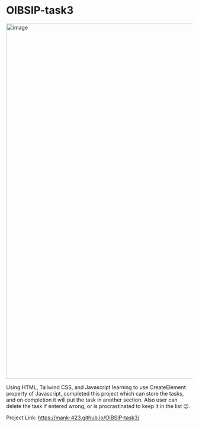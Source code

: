# OIBSIP-task3

<img width="960" alt="image" src="https://github.com/mank-423/OIBSIP-task3/assets/96490105/9d5beb9f-c155-4c70-bb7c-d1cd83bb2653">

Using HTML, Tailwind CSS, and Javascript learning to use CreateElement property of Javascript, completed this project which can store the tasks, and on completion it will put the task in another section.
Also user can delete the task if entered wrong, or is procrastinated to keep it in the list 😉.

Project Link: https://mank-423.github.io/OIBSIP-task3/
